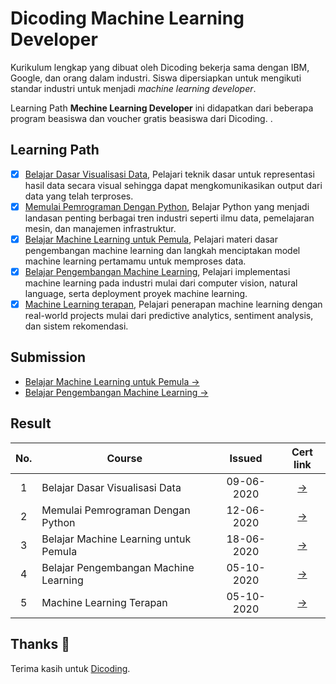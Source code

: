 # Dicoding Machine Learning Developer

Kurikulum lengkap yang dibuat oleh Dicoding bekerja sama dengan IBM, Google, dan orang dalam industri. Siswa dipersiapkan untuk mengikuti standar industri untuk menjadi _machine learning developer_.

Learning Path **Mechine Learning Developer** ini didapatkan dari beberapa program beasiswa dan voucher gratis beasiswa dari Dicoding.
.
## Learning Path

- [x] [Belajar Dasar Visualisasi Data](https://www.dicoding.com/academies/177), Pelajari teknik dasar untuk representasi hasil data secara visual sehingga dapat mengkomunikasikan output dari data yang telah terproses.
- [x] [Memulai Pemrograman Dengan Python](https://www.dicoding.com/academies/86), Belajar Python yang menjadi landasan penting berbagai tren industri seperti ilmu data, pemelajaran mesin, dan manajemen infrastruktur.
- [x] [Belajar Machine Learning untuk Pemula](https://www.dicoding.com/academies/184), Pelajari materi dasar pengembangan machine learning dan langkah menciptakan model machine learning pertamamu untuk memproses data.
- [x] [Belajar Pengembangan Machine Learning](https://www.dicoding.com/academies/185), Pelajari implementasi machine learning pada industri mulai dari computer vision, natural language, serta deployment proyek machine learning.
- [x] [Machine Learning terapan](https://www.dicoding.com/academies/319), Pelajari penerapan machine learning dengan real-world projects mulai dari predictive analytics, sentiment analysis, dan sistem rekomendasi.

## Submission

- [Belajar Machine Learning untuk Pemula →](https://github.com/irasalsabila/dicoding-mldev/tree/main/Belajar%20Machine%20Learning%20Pemula)
- [Belajar Pengembangan Machine Learning →](https://github.com/irasalsabila/dicoding-mldev/tree/main/Belajar%20Pengembangan%20Machine%20Learning)

## Result

| No.  | Course                                  |  Issued | Cert link |
|:----:|---|:-:|:-:|
|  1   |  Belajar Dasar Visualisasi Data         | 09-06-2020 | [→](https://www.dicoding.com/certificates/6RPNKJMJ9P2M) |
|  2   |  Memulai Pemrograman Dengan Python      | 12-06-2020 | [→](https://www.dicoding.com/certificates/0LZ0D7660X65) |
|  3   |  Belajar Machine Learning untuk Pemula  | 18-06-2020 | [→](https://www.dicoding.com/certificates/JLX11MYG6X72) |
|  4   |  Belajar Pengembangan Machine Learning  | 05-10-2020 | [→](https://www.dicoding.com/certificates/MRZMKG123PYQ) |
|  5   |  Machine Learning Terapan               | 05-10-2020 | [→]() |

## Thanks :pray:

Terima kasih untuk [Dicoding](https://www.dicoding.com/).
